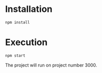 # Installation
```bash
npm install
```
# Execution
```bash
npm start
```
The project will run on project number 3000.
